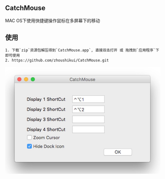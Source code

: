 ## CatchMouse
MAC OS下使用快捷键操作鼠标在多屏幕下的移动

## 使用
```
1. 下载`zip`资源包解压得到`CatchMouse.app`, 直接双击打开 或 拖拽到`应用程序`下即可使用
2. https://github.com/zhoushikui/CatchMouse.git
```
![](snapshot.jpg)

